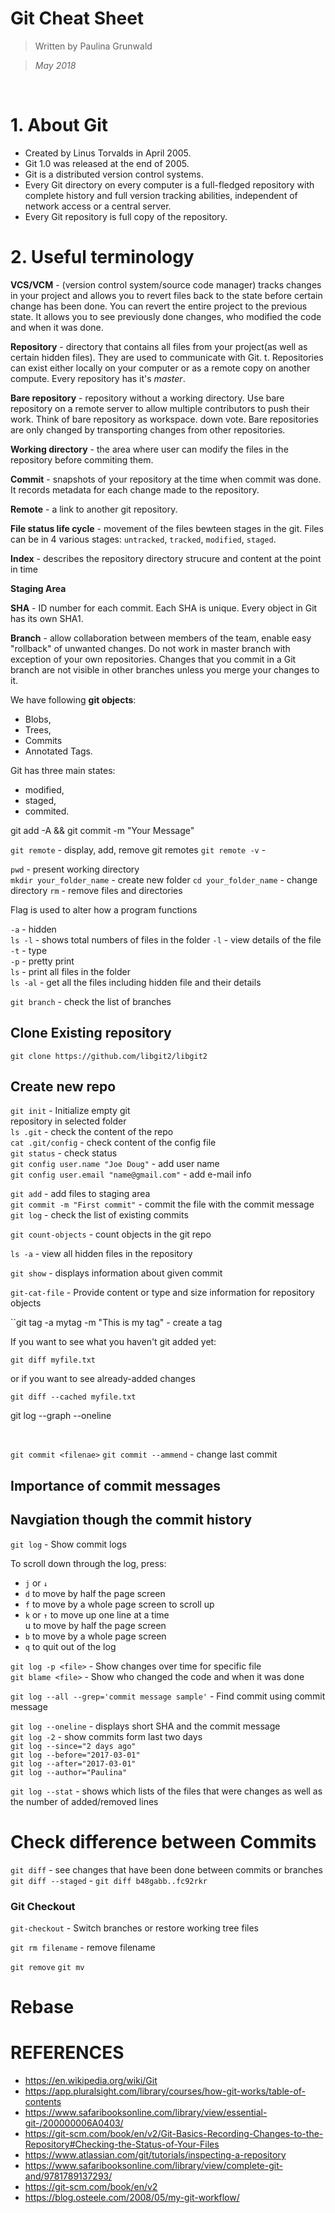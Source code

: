 # Git Cheat Sheet

> Written by Paulina Grunwald

> <em>May 2018</em>
<br/>

# 1. About Git
- Created by Linus Torvalds in April 2005.
- Git 1.0 was released at the end of 2005.
- Git is a distributed version control systems.
- Every Git directory on every computer is a full-fledged repository with complete history and full version tracking abilities, independent of network access or a central server.
- Every Git repository is full copy of the repository.

# 2. Useful terminology

__VCS/VCM__ - (version control system/source code manager) tracks changes in your project and allows you to revert files back to the state before certain change has been done. You can revert the entire project to the previous state. It allows you to see previously done changes, who modified the code and when it was done.

__Repository__ - directory that contains all files from your project(as well as certain hidden files). They are used to communicate with Git. t. Repositories can exist either locally on your computer or as a remote copy on another compute. Every repository has it's <em>master</em>.

__Bare repository__ - repository without a working directory. Use bare repository on a remote server to allow multiple contributors to push their work. Think of bare repository as workspace.
down vote. Bare repositories are only changed by transporting changes from other repositories.

__Working directory__ - the area where user can modify the files in the repository before commiting them.

__Commit__ - snapshots of your repository at the time when commit was done. It records metadata for each change made to the repository.

__Remote__ - a link to another git repository.

__File status life cycle__ - movement of the files bewteen stages in the git. Files can be in 4 various stages: ``untracked``, ``tracked``, ``modified``, ``staged``.

__Index__ - describes the repository directory strucure and content at the point in time

__Staging Area__

__SHA__ - ID number for each commit. Each SHA is unique. Every object in Git has its own SHA1.

__Branch__ - allow collaboration between members of the team, enable easy "rollback" of unwanted changes. Do not work in master branch with exception of your own repositories. Changes that you commit in a Git branch are not visible in other branches unless you merge your changes to it.


We have following __git objects__:
- Blobs,
- Trees,
- Commits
- Annotated Tags.



Git has three main states:
- modified,
- staged,
- commited.


git add -A && git commit -m "Your Message"

``git remote`` - display, add, remove git remotes
``git remote -v`` -

``pwd`` -  present working directory<br/>
``mkdir your_folder_name`` -  create new folder
``cd your_folder_name`` - change directory
``rm`` - remove files and directories

Flag is used to alter how a program functions

``-a`` - hidden<br/>
``ls -l`` - shows total numbers of files in the folder
``-l`` - view details of the file<br/>
``-t`` - type<br/>
``-p`` - pretty print<br/>
``ls`` -  print all files in the folder<br/>
``ls -al`` - get all the files including hidden file and their details

``git branch`` - check the list of branches<br/>

## Clone Existing repository
``git clone https://github.com/libgit2/libgit2``

## Create new repo


``git init`` - Initialize empty git<br/> repository in selected folder<br/>
``ls .git`` - check the content of the repo<br/>
``cat .git/config`` - check content of the config file<br/>
``git status`` - check status<br/>
``git config user.name "Joe Doug"`` - add user name<br/>
``git config user.email "name@gmail.com"`` - add e-mail info<br/>

``git add`` - add files to staging area<br/>
``git commit -m "First commit"`` - commit the file with the commit message<br/>
``git log`` - check the list of existing commits<br/>

``git count-objects`` - count objects in the git repo<br/>

``ls -a`` - view all hidden files in the repository

``git show`` - displays information about given commit

``git-cat-file`` - Provide content or type and size information for repository objects

``git tag -a mytag -m "This is my tag" - create a tag

If you want to see what you haven't git added yet:

``
git diff myfile.txt
``

or if you want to see already-added changes

``
git diff --cached myfile.txt
``

git log --graph --oneline<br/>

<br/>


``git commit <filenae>``
``git commit --ammend`` - change last commit

## Importance of commit messages


## Navgiation though the commit history

``git log`` - Show commit logs<br/>

To scroll down through the log, press:
- ``j`` or ``↓``<br/>
- ``d`` to move by half the page screen<br/>
- ``f`` to move by a whole page screen to scroll up<br/>
- ``k`` or ``↑`` to move up one line at a time<br/>
 u to move by half the page screen<br/>
- ``b`` to move by a whole page screen<br/>
- ``q`` to quit out of the log<br/>

``git log -p <file>`` - Show changes over time for specific file<br/>
``git blame <file>`` - Show who changed the code and when it was done<br/>

``git log --all --grep='commit message sample'`` - Find commit using commit message<br/>


 ``git log --oneline`` - displays short SHA and the commit message<br/>
``git log -2`` - show commits form last two days<br/>
``git log --since="2 days ago"``<br/>
``git log --before="2017-03-01"``<br/>
``git log --after="2017-03-01"``<br/>
``git log --author="Paulina"``<br/>

``git log --stat`` - shows which lists of the files that were changes as well as the number of added/removed lines



# Check difference between Commits
``git diff`` - see changes that have been done between commits or branches
``git diff --staged`` -
``git diff b48gabb..fc92rkr``

### Git Checkout
``git-checkout`` - Switch branches or restore working tree files

``git rm filename`` - remove filename


``git remove``
``git mv``

# Rebase



# REFERENCES
- https://en.wikipedia.org/wiki/Git
- https://app.pluralsight.com/library/courses/how-git-works/table-of-contents
- https://www.safaribooksonline.com/library/view/essential-git-/200000006A0403/
- https://git-scm.com/book/en/v2/Git-Basics-Recording-Changes-to-the-Repository#Checking-the-Status-of-Your-Files
- https://www.atlassian.com/git/tutorials/inspecting-a-repository
- https://www.safaribooksonline.com/library/view/complete-git-and/9781789137293/
- https://git-scm.com/book/en/v2
- https://blog.osteele.com/2008/05/my-git-workflow/
